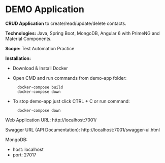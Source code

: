 <h1>DEMO Application</h1>

<b>CRUD Application</b> to create/read/update/delete contacts. 

<b>Technologies:</b> Java, Spring Boot, MongoDB, Angular 6 with PrimeNG and Material Components.

<b>Scope:</b> Test Automation Practice

<b>Installation:</b>
- Download & Install Docker
- Open CMD and run commands from demo-app folder:

        docker-compose build
        docker-compose down
- To stop demo-app just click CTRL + C or run command:

        docker-compose down

Web Application URL: http://localhost:7001/

Swagger URL (API Documentation): http://localhost:7001/swagger-ui.html

MongoDB:
- host: localhost
- port: 27017